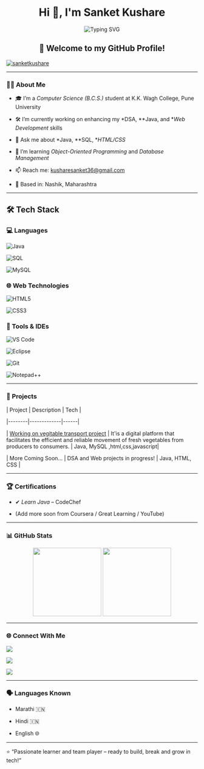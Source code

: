 
<h1 align="center">Hi 👋, I'm Sanket Kushare</h1>



<p align="center">

  <img src="https://readme-typing-svg.herokuapp.com?font=Fira+Code&duration=2000&pause=1000&center=true&vCenter=true&width=435&lines=C.S+Student+%7C+Java+%7C+SQL+%7C+HTML+%26+CSS" alt="Typing SVG" />

</p>





<h2 align="center">👋 Welcome to my GitHub Profile!</h2>

<p align="center">

  <a href="https://github.com/sanketkushare"><img src="https://komarev.com/ghpvc/?username=sanketkushare&label=Profile%20views&color=0e75b6&style=flat" alt="sanketkushare" /></a>

</p>



---



### 🧑‍💻 About Me



- 🎓 I’m a *Computer Science (B.C.S.)* student at K.K. Wagh College, Pune University  

- 🛠 I’m currently working on enhancing my *DSA, **Java, and **Web Development* skills  

- 💬 Ask me about *Java, **SQL, **HTML/CSS*  

- 🌱 I’m learning *Object-Oriented Programming* and *Database Management*  

- 📫 Reach me: kusharesanket36@gmail.com

- 📍 Based in: Nashik, Maharashtra



---



## 🛠 Tech Stack



### 💻 Languages

![Java](https://img.shields.io/badge/Java-ED8B00?style=for-the-badge&logo=java&logoColor=white)

![SQL](https://img.shields.io/badge/SQL-336791?style=for-the-badge&logo=postgresql&logoColor=white)

![MySQL](https://img.shields.io/badge/MySQL-00758F?style=for-the-badge&logo=mysql&logoColor=white)



### 🌐 Web Technologies

![HTML5](https://img.shields.io/badge/HTML5-E34F26?style=for-the-badge&logo=html5&logoColor=white)

![CSS3](https://img.shields.io/badge/CSS3-1572B6?style=for-the-badge&logo=css3&logoColor=white)



### 🧰 Tools & IDEs

![VS Code](https://img.shields.io/badge/VS_Code-007ACC?style=for-the-badge&logo=visual%20studio%20code&logoColor=white)

![Eclipse](https://img.shields.io/badge/Eclipse-2C2255?style=for-the-badge&logo=eclipse&logoColor=white)

![Git](https://img.shields.io/badge/Git-F05032?style=for-the-badge&logo=git&logoColor=white)

![Notepad++](https://img.shields.io/badge/Notepad++-90E59A?style=for-the-badge&logo=notepadplusplus&logoColor=black)







---



### 📂 Projects



| Project | Description | Tech |

|--------|-------------|------|

| [Working on vegitable transport project](file:///D:/html/new%20project%202/index.html) | It'is a digital platform that facilitates the efficient and reliable movement of fresh vegetables from producers to consumers. | Java, MySQL ,html,css,javascript|

| More Coming Soon... | DSA and Web projects in progress! | Java, HTML, CSS |



---



### 🏆 Certifications



- ✔ *Learn Java* – CodeChef  

- (Add more soon from Coursera / Great Learning / YouTube)



---



### 📊 GitHub Stats



<p align="center">

  <img src="https://github-readme-stats.vercel.app/api?username=saurabhlo&show_icons=true&theme=github_dark" height="180" />

  <img src="https://github-readme-stats.vercel.app/api/top-langs/?username=saurabhlo&layout=compact&theme=github_dark" height="180"/>

</p>



---



### 🌐 Connect With Me



<p>

  <a href="mailto:saurabhlokhande2010@gmail.com"><img src="https://img.shields.io/badge/Gmail-red?style=for-the-badge&logo=gmail&logoColor=white"></a>

  <a href="https://github.com/saurabhlo"><img src="https://img.shields.io/badge/GitHub-100000?style=for-the-badge&logo=github&logoColor=white"></a>

  <a href="https://www.linkedin.com/in/YOUR_LINKEDIN_URL"><img src="https://img.shields.io/badge/LinkedIn-blue?style=for-the-badge&logo=linkedin&logoColor=white"></a>

</p>



---



### 🗣 Languages Known



- Marathi 🇮🇳  

- Hindi 🇮🇳  

- English 🌐  



---



⭐ “Passionate learner and team player – ready to build, break and grow in tech!”
